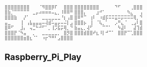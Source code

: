 ⣿⣿⣿⣿⣿⣿⣿⣿⠀⠀⠀⠈⠻⣿⣿⡿⠏⠀⠀⣿⣿⣿
⣿⣿⣿⣿⣿⣿⣿⣿⠀⠀⠀⠀⠀⠙⠋⠀⠀⠀⢀⣿⣿⣿
⣿⣷⡈⠉⠉⠉⠉⠉⠀⣀⡤⠴⠶⠶⠶⠤⣄⡀⠸⠿⠿⠛
⣿⣿⣿⡄⠀⠀⠀⣰⠚⠁⠀⠀⠀⠀⠀⠀⠀⠳⣄⠀⠀⢠
⣿⣿⣿⣷⠀⠀⡜⠁⠀⠀⠀⠀⣀⣀⣀⣀⣀⣀⠘⡆⢠⣿
⣿⠿⠛⠉⠀⢰⠇⠀⠰⣾⡯⠭⠭⣭⠭⡭⠭⠭⠭⢿⡀⠙
⣤⣀⠀⠀⠀⢸⠀⢠⣧⣤⣤⣤⠤⢼⣾⠥⣤⡤⠤⠬⡇⣠
⣿⣿⣿⡦⠀⢸⠀⠈⢧⡀⠁⠀⠀⡠⠛⣄⠈⠀⢀⣠⠇⣿
⣿⠿⠋⠀⠀⣸⡄⠀⢤⣉⠓⠚⠋⠁⡀⢸⡩⣯⡭⢿⡀⠙
⣷⣤⣄⡀⢼⠋⠀⠀⠀⠉⠉⠁⠀⠀⠳⣼⠇⠀⠀⣼⢹⣾
⣿⣿⣿⡟⠈⠳⣤⠀⠀⡀⠀⠀⣀⣀⣀⣀⣀⡀⠀⣿⡻⣿
⣿⣿⣿⣾⣿⣿⠞⣆⠸⡇⠚⠉⠁⠀⣿⣿⡟⠉⢁⣿⣿⣿
⣿⣿⣿⣿⣿⣿⣶⣿⣆⠈⠁⠀⠰⡖⠙⠛⠃⣠⣿⣿⣿⣿

# Raspberry_Pi_Play
